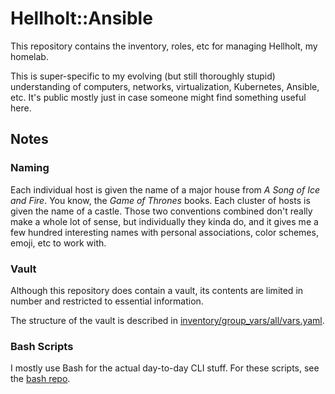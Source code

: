 # Hellholt::Ansible

This repository contains the inventory, roles, etc for managing Hellholt, my homelab.

This is super-specific to my evolving (but still thoroughly stupid) understanding of computers, networks, virtualization, Kubernetes, Ansible, etc.  It's public mostly just in case someone might find something useful here.

## Notes

### Naming

Each individual host is given the name of a major house from _A Song of Ice and Fire_.  You know, the _Game of Thrones_ books.  Each cluster of hosts is given the name of a castle.  Those two conventions combined don't really make a whole lot of sense, but individually they kinda do, and it gives me a few hundred interesting names with personal associations, color schemes, emoji, etc to work with.

### Vault

Although this repository does contain a vault, its contents are limited in number and restricted to essential information.

The structure of the vault is described in [inventory/group_vars/all/vars.yaml](./inventory/group_vars/all/vars.yaml).

### Bash Scripts

I mostly use Bash for the actual day-to-day CLI stuff.  For these scripts, see the [bash repo](https://github.com/hellholt/bash).
